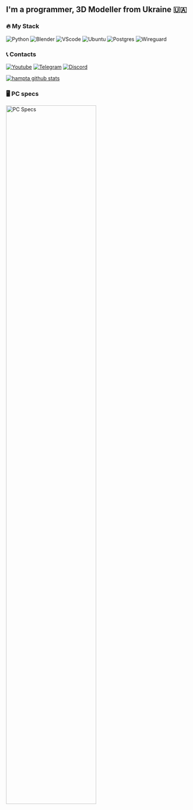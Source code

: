 ## I'm a programmer, 3D Modeller from Ukraine 🇺🇦

### 🔥 My Stack
![Python](https://img.shields.io/badge/Python-3.8+-40304f?style=for-the-badge&logo=python&logoColor=ffde00)
![Blender](https://img.shields.io/badge/blender-3.0+-3b001c?logo=blender&style=for-the-badge)
![VScode](https://img.shields.io/badge/vscode-555555?logo=visualstudiocode&style=for-the-badge)
![Ubuntu](https://img.shields.io/badge/ubuntu_server-555555?logo=ubuntu&style=for-the-badge)
![Postgres](https://img.shields.io/badge/PostgreSQL-555555?logo=Postgresql&style=for-the-badge)
![Wireguard](https://img.shields.io/badge/Wireguard-555555?logo=Wireguard&style=for-the-badge)

### 📞 Contacts
[![Youtube](https://img.shields.io/badge/Youtube-30384f?style=for-the-badge&logo=youtube&logoColor=fb4747)](https://www.youtube.com/channel/UCXV8fJ0VaUrcdC1XV-Sv7qw)
[![Telegram](https://img.shields.io/badge/Telegram-304f46?style=for-the-badge&logo=telegram)](https://t.me/hampta)
[![Discord](https://img.shields.io/badge/Discord-304f46?style=for-the-badge&logo=discord)](https://discord.com/users/733829777127112705)

[![hampta github stats](https://github-readme-stats.vercel.app/api?username=hampta&theme=nightowl)](https://github.com/hampta)

### 🖥️ PC specs
<a href=https://valid.x86.fr/3hxy9q>
  <img src=https://valid.x86.fr/cache/banner/3hxy9q-4.png alt="PC Specs" width="70%">
<a>
